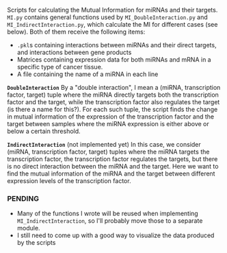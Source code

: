 Scripts for calculating the Mutual Information for miRNAs and their targets. `MI.py` contains general functions used by `MI_DoubleInteraction.py` and `MI_IndirectInteraction.py`, which calculate the MI for different cases (see below). Both of them receive the following items:
* `.pkl`s containing interactions between miRNAs and their direct targets, and interactions between gene products
* Matrices containing expression data for both miRNAs and mRNA in a specific type of cancer tissue.
* A file containing the name of a miRNA in each line

**`DoubleInteraction`** By a "double interaction", I mean a (miRNA, transcription factor, target) tuple where the miRNA directly targets both the transcription factor and the target, while the transcription factor also regulates the target (is there a name for this?). For each such tuple, the script finds the change in mutual information of the expression of the transcription factor and the target between samples where the miRNA expression is either above or below a certain threshold.   

**`IndirectInteraction`** (not implemented yet) In this case, we consider (miRNA, transcription factor, target) tuples where the miRNA targets the transcription factor, the transcription factor regulates the targets, but there is no direct interaction between the miRNA and the target. Here we want to find the mutual information of the miRNA and the target between different expression levels of the transcription factor.


### PENDING ###
* Many of the functions I wrote will be reused when implementing `MI_IndirectInteraction`, so I'll probably move those to a separate module.
* I still need to come up with a good way to visualize the data produced by the scripts
